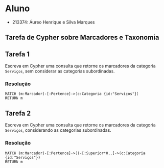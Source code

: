 # Aluno
* 213374: Áureo Henrique e Silva Marques

## Tarefa de Cypher sobre Marcadores e Taxonomia

## Tarefa 1

Escreva em Cypher uma consulta que retorne os marcadores da categoria `Serviços`, sem considerar as categorias subordinadas.

### Resolução
~~~cypher
MATCH (m:Marcador)-[:Pertence]->(c:Categoria {id:"Serviços"})
RETURN m
~~~

## Tarefa 2

Escreva em Cypher uma consulta que retorne os marcadores da categoria `Serviços`, considerando as categorias subordinadas.

### Resolução
~~~cypher
MATCH (m:Marcador)-[:Pertence]->()-[:Superior*0..]->(c:Categoria {id:"Serviços"})
RETURN m
~~~